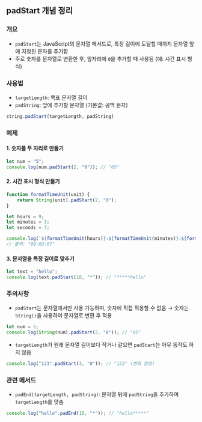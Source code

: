 ## padStart 개념 정리

### 개요
- `padStart`는 JavaScript의 문자열 메서드로, 특정 길이에 도달할 때까지 문자열 앞에 지정된 문자를 추가함
- 주로 숫자를 문자열로 변환한 후, 앞자리에 `0`을 추가할 때 사용됨 (예: 시간 표시 형식)

### 사용법
- `targetLength`: 목표 문자열 길이
- `padString`: 앞에 추가할 문자열 (기본값: 공백 문자)

```javascript
string.padStart(targetLength, padString)
```

### 예제
#### 1. 숫자를 두 자리로 만들기

```javascript
let num = "5";
console.log(num.padStart(2, "0")); // "05"
```

#### 2. 시간 표시 형식 만들기

```javascript
function formatTimeUnit(unit) {
    return String(unit).padStart(2, "0");
}

let hours = 9;
let minutes = 3;
let seconds = 7;

console.log(`${formatTimeUnit(hours)}:${formatTimeUnit(minutes)}:${formatTimeUnit(seconds)}`);
// 출력: "09:03:07"
```

#### 3. 문자열을 특정 길이로 맞추기

```javascript
let text = "hello";
console.log(text.padStart(10, "*")); // "*****hello"
```

### 주의사항
- `padStart`는 문자열에서만 사용 가능하며, 숫자에 직접 적용할 수 없음 → 숫자는 `String()`을 사용하여 문자열로 변환 후 적용

```javascript
let num = 5;
console.log(String(num).padStart(2, "0")); // "05"
```

- `targetLength`가 원래 문자열 길이보다 작거나 같으면 `padStart`는 아무 동작도 하지 않음

```javascript
console.log("123".padStart(3, "0")); // "123" (변화 없음)
```

### 관련 메서드
- `padEnd(targetLength, padString)`: 문자열 뒤에 `padString`을 추가하여 `targetLength`를 맞춤

```javascript
console.log("hello".padEnd(10, "*")); // "hello*****"
```

